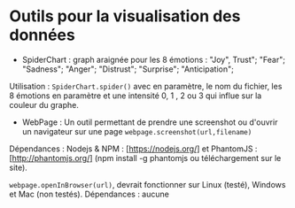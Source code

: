 Outils pour la visualisation des données
=================================
* SpiderChart : graph araignée pour les 8 émotions : "Joy", Trust"; "Fear"; "Sadness"; "Anger"; "Distrust"; "Surprise"; "Anticipation";

Utilisation : `SpiderChart.spider()` avec en paramètre, le nom du fichier, les 8 émotions en paramètre et une intensité 0, 1 , 2 ou 3 qui influe sur la couleur du graphe.


* WebPage : Un outil permettant de prendre une screenshot ou d'ouvrir un navigateur sur une page  `webpage.screenshot(url,filename)`

Dépendances : Nodejs & NPM : [https://nodejs.org/] et PhantomJS : [http://phantomjs.org/] (npm install -g phantomjs ou téléchargement sur le site).

`webpage.openInBrowser(url)`, devrait fonctionner sur Linux (testé), Windows et Mac (non testés). 
Dépendances : aucune
